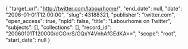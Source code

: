 {
  "target_url": "http://twitter.com/labourhome/", 
  "end_date": null, 
  "date": "2006-01-01T12:00:00", 
  "slug": 43188321, 
  "publisher": "twitter.com", 
  "open_access": true, 
  "npld": false, 
  "title": "Labourhome on Twitter", 
  "subjects": [], 
  "collections": [], 
  "record_id": "20060101T120000/dCGnrS/GQxY4VnhAfGEdKA==", 
  "scope": "root", 
  "start_date": null
}


